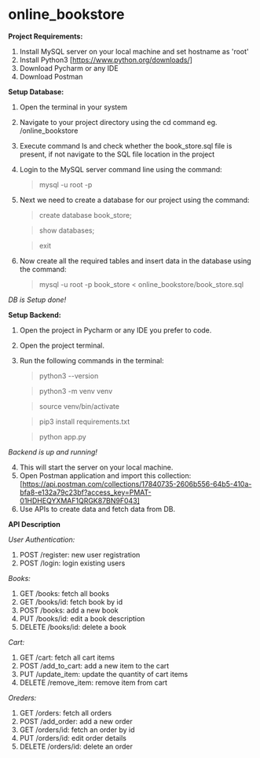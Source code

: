 # online_bookstore

**Project Requirements:**

1. Install MySQL server on your local machine and set hostname as 'root'
2. Install Python3 [https://www.python.org/downloads/]
3. Download Pycharm or any IDE
4. Download Postman

**Setup Database:**

1. Open the terminal in your system
2. Navigate to your project directory using the cd command eg. /online_bookstore
3. Execute command ls and check whether the book_store.sql file is present, if not navigate to the SQL file location in the project
4. Login to the MySQL server command line using the command:
   > mysql -u root -p

5. Next we need to create a database for our project using the command:
   > create database book_store;
   
   > show databases;
   
   > exit

6. Now create all the required tables and insert data in the database using the command:
   > mysql -u root -p book_store < online_bookstore/book_store.sql

*DB is Setup done!*

**Setup Backend:**

1. Open the project in Pycharm or any IDE you prefer to code.
2. Open the project terminal.
3. Run the following commands in the terminal:
   > python3 --version

   > python3 -m venv venv

   > source venv/bin/activate

   > pip3 install requirements.txt

   > python app.py

  *Backend is up and running!*

4. This will start the server on your local machine.
5. Open Postman application and import this collection: [https://api.postman.com/collections/17840735-2606b556-64b5-410a-bfa8-e132a79c23bf?access_key=PMAT-01HDHEQYXMAF1QRGK87BN9F043]
6. Use APIs to create data and fetch data from DB.

**API Description**

*User Authentication:*
1. POST /register: new user registration
2. POST /login: login existing users

*Books:*
1. GET /books: fetch all books
2. GET /books/id: fetch book by id
3. POST /books: add a new book
4. PUT /books/id: edit a book description
5. DELETE /books/id: delete a book

*Cart:*
1. GET /cart: fetch all cart items
2. POST /add_to_cart: add a new item to the cart
3. PUT /update_item: update the quantity of cart items
4. DELETE /remove_item: remove item from cart

*Oreders:*
1. GET /orders: fetch all orders
2. POST /add_order: add a new order
3. GET /orders/id: fetch an order by id
4. PUT /orders/id: edit order details
5. DELETE /orders/id: delete an order
